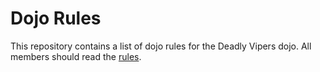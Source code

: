 Dojo Rules
==========

This repository contains a list of dojo rules for the Deadly Vipers dojo. All members should read the [rules](https://github.com/deadlyvipers).

